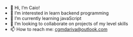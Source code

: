 - 👋 Hi, I’m Caio!
- 👀 I’m interested in learn backend programming
- 🌱 I’m currently learning javaScript
- 💞️ I’m looking to collaborate on projects of my level skills
- 📫 How to reach me: cgmdariva@outlook.com

<!---
cgmdariva/cgmdariva is a ✨ special ✨ repository because its `README.md` (this file) appears on your GitHub profile.
You can click the Preview link to take a look at your changes.
--->
